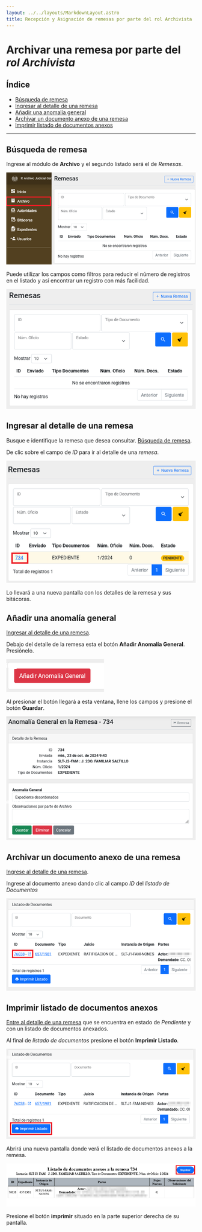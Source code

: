 ```yaml
---
layout: ../../layouts/MarkdownLayout.astro
title: Recepción y Asignación de remesas por parte del rol Archivista
---
```


# Archivar una remesa por parte del _rol Archivista_

## Índice

  - [Búsqueda de remesa](#búsqueda-de-remesa)
  - [Ingresar al detalle de una remesa](#ingresar-al-detalle-de-una-remesa)
  - [Añadir una anomalía general](#añadir-una-anomalía-general)
  - [Archivar un documento anexo de una remesa](#archivar-un-documento-anexo-de-una-remesa)
  - [Imprimir listado de documentos anexos](#imprimir-listado-de-documentos-anexos)

---

## <a name="búsqueda-de-remesa"></a>Búsqueda de remesa

Ingrese al módulo de __Archivo__ y el segundo listado será el de _Remesas_.

![Módulo de remesas](../../assets/img/plataforma_archivo_judicial_general/archivista-archivo-remesas/01-modulo-remesas.png)

Puede utilizar los campos como filtros para reducir el número de registros en el listado y así encontrar un registro con más facilidad.

![Filtros listado remesas](../../assets/img/plataforma_archivo_judicial_general/archivista-archivo-remesas/02-filtros-remesas.png)

## <a name="ingresar-al-detalle-de-una-remesa"></a>Ingresar al detalle de una remesa

Busque e identifique la remesa que desea consultar. [Búsqueda de remesa](#búsqueda-de-remesa).

De clic sobre el campo de _ID_ para ir al detalle de una _remesa_.

![Entrar en Detalle de Remesa](../../assets/img/plataforma_archivo_judicial_general/archivista-archivo-remesas/03-entrar-detalle-remesa.png)

Lo llevará a una nueva pantalla con los detalles de la remesa y sus bitácoras.

## Añadir una anomalía general

[Ingresar al detalle de una remesa](#ingresar-al-detalle-de-una-remesa).

Debajo del detalle de la remesa esta el botón __Añadir Anomalía General__. Presiónelo.

![botón añadir anomalía general](../../assets/img/plataforma_archivo_judicial_general/archivista-archivo-remesas/04-boton-amanolia-general.png)

Al presionar el botón llegará a esta ventana, llene los campos y presione el botón __Guardar__.

![añadir anomalía general](../../assets/img/plataforma_archivo_judicial_general/archivista-archivo-remesas/05-anomalia-general.png)

## Archivar un documento anexo de una remesa

[Ingrese al detalle de una remesa](#ingresar-al-detalle-de-una-remesa).

Ingrese al documento anexo dando clic al campo _ID_ del _listado de Documentos_

![Listado de Documentos Anexos](../../assets/img/plataforma_archivo_judicial_general/archivista-archivo-remesas/06-listado-documentos-anexos.png)

## Imprimir listado de documentos anexos

[Entre al detalle de una remesa](#ingresar-al-detalle-de-una-remesa) que se encuentra en estado de _Pendiente_ y con un listado de documentos anexados.

Al final de _listado de documentos_ presione el botón __Imprimir Listado__.

![Imprimir listado de archivos anexos](../../assets/img/plataforma_archivo_judicial_general/archivista-archivo-remesas/10-boton-imprimir-listado.png)

Abrirá una nueva pantalla donde verá el listado de documentos anexos a la remesa.

![Imprimir Listado](../../assets/img/plataforma_archivo_judicial_general/archivista-archivo-remesas/11-imprimir-listado.png)

Presione el botón __imprimir__ situado en la parte superior derecha de su pantalla.
